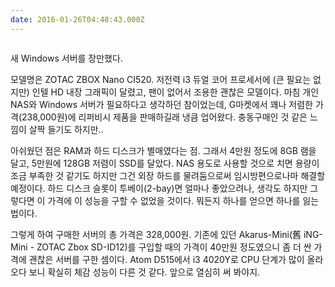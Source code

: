 ```yaml
---
date: 2016-01-26T04:48:43.000Z
---
```


<p><img src="http://static.sojin.io/images/migrated-photos/2016/01/ZBOX-CI320NANO-P_Win8-1_3.jpg" alt=""></p>
<p>새 Windows 서버를 장만했다.</p>
<p>모델명은 ZOTAC ZBOX Nano CI520. 저전력 i3 듀얼 코어 프로세서에 (큰 필요는 없지만) 인텔 HD 내장 그래픽이 달렸고, 팬이 없어서 조용한 괜찮은 모델이다. 마침 개인 NAS와 Windows 서버가 필요하다고 생각하던 참이었는데, G마켓에서 꽤나 저렴한 가격(238,000원)에 리퍼비시 제품을 판매하길래 냉큼 업어왔다. 충동구매인 것 같은 느낌이 살짝 들기도 하지만..</p>
<p>아쉬웠던 점은 RAM과 하드 디스크가 별매였다는 점. 그래서 4만원 정도에 8GB 램을 달고, 5만원에 128GB 저렴이 SSD를 달았다. NAS 용도로 사용할 것으로 치면 용량이 조금 부족한 것 같기도 하지만 그건 외장 하드를 물려둠으로써 임시방편으로나마 해결할 예정이다. 하드 디스크 슬롯이 투베이(2-bay)면 얼마나 좋았으려나, 생각도 하지만 그렇다면 이 가격에 이 성능을 구할 수 없었을 것이다. 뭐든지 하나를 얻으면 하나를 잃는 법이다.</p>
<p>그렇게 하여 구매한 서버의 총 가격은 328,000원. 기존에 있던 Akarus-Mini(舊 iNG-Mini - ZOTAC Zbox SD-ID12)를 구입할 때의 가격이 40만원 정도였으니 좀 더 싼 가격에 괜찮은 서버를 구한 셈이다. Atom D515에서 i3 4020Y로 CPU 단계가 많이 올라오다 보니 확실히 체감 성능이 다른 것 같다. 앞으로 열심히 써 봐야지.</p>
